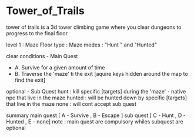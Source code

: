 # Tower_of_Trails
tower of trails is a 3d tower climbing game where you clear dungeons to progress to the final floor



level 1 : Maze Floor
type : Maze
modes : "Hunt " and "Hunted"


clear conditions - Main Quest
* A. Survive for a given amount of time
* B. Traverse the 'maze' ti the exit [aquire keys hidden around the map to find the exit]

optional - Sub Quest 
hunt : kill specific [targets] during the 'maze' - native npc that live in the maze
hunted : will be hunted down by specific [targets] that live in the maze 
none : will cont accept sub quest

summary 
main quest [ A - Survive , B - Escape ]
sub quest [ C - Hunt , D - Hunted , E - none]
note : main quest are compulsory whiles subquest are optional
